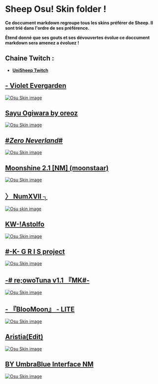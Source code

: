 # Sheep Osu! Skin folder ! 

**Ce doccument markdown regroupe tous les skins préférer de Sheep. Il sont trié dans l'ordre de ses préférence.**

**Étend donné que ses gouts et ses dévouvertes évolue ce doccument markdown sera amenez a évoluez !**

## Chaine Twitch : 
* [**UniSheep Twitch**](https://www.twitch.tv/el_sheepinator)


## [- Violet Evergarden](https://drive.google.com/file/d/1VQt7WcuUBsfRiNq1tj_Nbjv1C5VznFto/view?usp=sharing)
[![Osu Skin image](https://i.imgur.com/xN40QEB.png)](https://drive.google.com/file/d/1VQt7WcuUBsfRiNq1tj_Nbjv1C5VznFto/view?usp=sharing)

## [Sayu Ogiwara by oreoz](https://drive.google.com/file/d/1sA16Zf5i3aOcjlg2RYjZiCgkv1SLg7i_/view?usp=sharing)
[![Osu Skin image](https://i.imgur.com/TfsvINu.png)](https://drive.google.com/file/d/1sA16Zf5i3aOcjlg2RYjZiCgkv1SLg7i_/view?usp=sharing)

## [#_Zero Neverland_#](https://drive.google.com/file/d/1fRQVoMXpvG2fPZms0U4QIG2RY_48lcRY/view?usp=sharing)
[![Osu Skin image](https://skimg.osuck.net/3607a0b32226f8070070d89a066d3aa7.webp)](https://drive.google.com/file/d/1fRQVoMXpvG2fPZms0U4QIG2RY_48lcRY/view?usp=sharing)

## [Moonshine 2.1 [NM] (moonstaar)](https://drive.google.com/file/d/14euhkvobCrhqYzV88zJbZSJSgyGnIHEx/view?usp=sharing)
[![Osu Skin image](https://i.ppy.sh/dd32fb4632fc70ddcf5ae409f3ec1b15eb6c78de/68747470733a2f2f696d6775722d617263686976652e7070792e73682f784d576f57596a2e706e67)](https://drive.google.com/file/d/14euhkvobCrhqYzV88zJbZSJSgyGnIHEx/view?usp=sharing)

## [〉 NumXVII ┐](https://drive.google.com/file/d/1J7Tm-0BzTTzNAPSHt7-fCbLueTayt5AM/view?usp=sharing)
[![Osu skin image](https://i.imgur.com/YeURG8C.png)](https://drive.google.com/file/d/1J7Tm-0BzTTzNAPSHt7-fCbLueTayt5AM/view?usp=sharing)

## [KW-!Astolfo](https://drive.google.com/file/d/1K3nFSc2M99U4a-ScSWY5v8n6l0huKJ3q/view?usp=sharing)
[![Osu Skin image](https://i.imgur.com/dBQq6YB.png)](https://drive.google.com/file/d/1K3nFSc2M99U4a-ScSWY5v8n6l0huKJ3q/view?usp=sharing)

## [#-K- G R I S project](https://drive.google.com/file/d/1HNK09kGSrSBHBEFQ8D2fWHfks0_2Gj1e/view?usp=sharing)
[![Osu Skin image](https://i.imgur.com/iNoM1sJ.png)](https://drive.google.com/file/d/1HNK09kGSrSBHBEFQ8D2fWHfks0_2Gj1e/view?usp=sharing)

## [-# re;owoTuna v1.1 『MK#-](https://drive.google.com/file/d/1Em_f7cePnrnzZZ2nBJuVliaZ3dsNO3eW/view?usp=sharing)
[![Osu Skin image](https://i.imgur.com/BenMvgw.png)](https://drive.google.com/file/d/1Em_f7cePnrnzZZ2nBJuVliaZ3dsNO3eW/view?usp=sharing)

## [- 『BlooMoon』 - LITE](https://drive.google.com/file/d/1vUdkgmWMBzQ2mnYdio-D_AaA1s9urJOS/view?usp=sharing)
[![Osu Skin image](https://i.imgur.com/FzSSI13.png)](https://drive.google.com/file/d/1vUdkgmWMBzQ2mnYdio-D_AaA1s9urJOS/view?usp=sharing)

## [Aristia(Edit)](https://drive.google.com/file/d/1npRQ591rMPQaUyM0l8P9seLOG3CEl4CI/view?usp=sharing)
[![Osu Skin image](https://skimg.osuck.net/e75a9c527198ea46cb5baf6648e11b23.webp)](https://drive.google.com/file/d/1npRQ591rMPQaUyM0l8P9seLOG3CEl4CI/view?usp=sharing)

## [BY UmbraBlue Interface NM](https://drive.google.com/file/d/1npRQ591rMPQaUyM0l8P9seLOG3CEl4CI/view?usp=sharing)
[![Osu Skin image](https://i.imgur.com/tlC7wR9.png)](https://drive.google.com/file/d/1npRQ591rMPQaUyM0l8P9seLOG3CEl4CI/view?usp=sharing)
